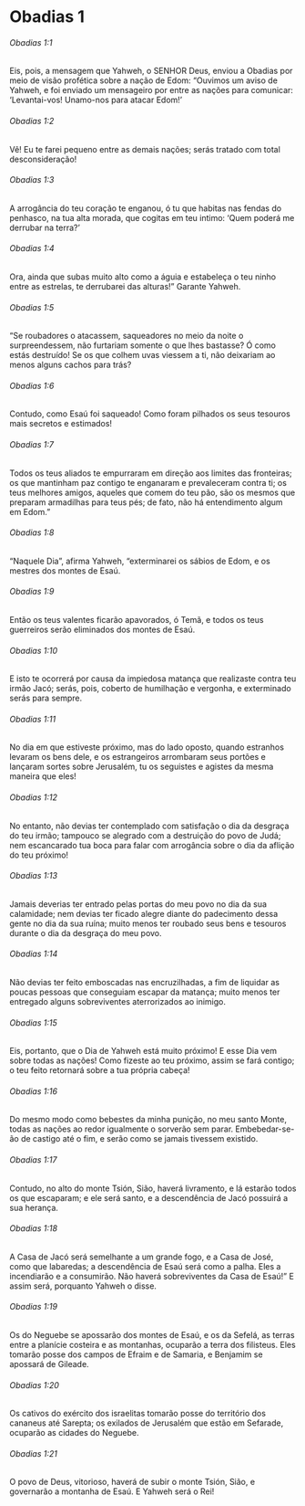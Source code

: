 # Obadias 1

###### Obadias 1:1

Eis, pois, a mensagem que Yahweh, o SENHOR Deus, enviou a Obadias por meio de visão profética sobre a nação de Edom: “Ouvimos um aviso de Yahweh, e foi enviado um mensageiro por entre as nações para comunicar: ‘Levantai-vos! Unamo-nos para atacar Edom!’

###### Obadias 1:2

Vê! Eu te farei pequeno entre as demais nações; serás tratado com total desconsideração!

###### Obadias 1:3

A arrogância do teu coração te enganou, ó tu que habitas nas fendas do penhasco, na tua alta morada, que cogitas em teu intimo: ‘Quem poderá me derrubar na terra?’

###### Obadias 1:4

Ora, ainda que subas muito alto como a águia e estabeleça o teu ninho entre as estrelas, te derrubarei das alturas!” Garante Yahweh.

###### Obadias 1:5

“Se roubadores o atacassem, saqueadores no meio da noite o surpreendessem, não furtariam somente o que lhes bastasse? Ó como estás destruído! Se os que colhem uvas viessem a ti, não deixariam ao menos alguns cachos para trás?

###### Obadias 1:6

Contudo, como Esaú foi saqueado! Como foram pilhados os seus tesouros mais secretos e estimados!

###### Obadias 1:7

Todos os teus aliados te empurraram em direção aos limites das fronteiras; os que mantinham paz contigo te enganaram e prevaleceram contra ti; os teus melhores amigos, aqueles que comem do teu pão, são os mesmos que preparam armadilhas para teus pés; de fato, não há entendimento algum em Edom.”

###### Obadias 1:8

“Naquele Dia”, afirma Yahweh, “exterminarei os sábios de Edom, e os mestres dos montes de Esaú.

###### Obadias 1:9

Então os teus valentes ficarão apavorados, ó Temã, e todos os teus guerreiros serão eliminados dos montes de Esaú.

###### Obadias 1:10

E isto te ocorrerá por causa da impiedosa matança que realizaste contra teu irmão Jacó; serás, pois, coberto de humilhação e vergonha, e exterminado serás para sempre.

###### Obadias 1:11

No dia em que estiveste próximo, mas do lado oposto, quando estranhos levaram os bens dele, e os estrangeiros arrombaram seus portões e lançaram sortes sobre Jerusalém, tu os seguistes e agistes da mesma maneira que eles!

###### Obadias 1:12

No entanto, não devias ter contemplado com satisfação o dia da desgraça do teu irmão; tampouco se alegrado com a destruição do povo de Judá; nem escancarado tua boca para falar com arrogância sobre o dia da aflição do teu próximo!

###### Obadias 1:13

Jamais deverias ter entrado pelas portas do meu povo no dia da sua calamidade; nem devias ter ficado alegre diante do padecimento dessa gente no dia da sua ruína; muito menos ter roubado seus bens e tesouros durante o dia da desgraça do meu povo.

###### Obadias 1:14

Não devias ter feito emboscadas nas encruzilhadas, a fim de liquidar as poucas pessoas que conseguiam escapar da matança; muito menos ter entregado alguns sobreviventes aterrorizados ao inimigo.

###### Obadias 1:15

Eis, portanto, que o Dia de Yahweh está muito próximo! E esse Dia vem sobre todas as nações! Como fizeste ao teu próximo, assim se fará contigo; o teu feito retornará sobre a tua própria cabeça!

###### Obadias 1:16

Do mesmo modo como bebestes da minha punição, no meu santo Monte, todas as nações ao redor igualmente o sorverão sem parar. Embebedar-se-ão de castigo até o fim, e serão como se jamais tivessem existido.

###### Obadias 1:17

Contudo, no alto do monte Tsión, Sião, haverá livramento, e lá estarão todos os que escaparam; e ele será santo, e a descendência de Jacó possuirá a sua herança.

###### Obadias 1:18

A Casa de Jacó será semelhante a um grande fogo, e a Casa de José, como que labaredas; a descendência de Esaú será como a palha. Eles a incendiarão e a consumirão. Não haverá sobreviventes da Casa de Esaú!” E assim será, porquanto Yahweh o disse.

###### Obadias 1:19

Os do Neguebe se apossarão dos montes de Esaú, e os da Sefelá, as terras entre a planície costeira e as montanhas, ocuparão a terra dos filisteus. Eles tomarão posse dos campos de Efraim e de Samaria, e Benjamim se apossará de Gileade.

###### Obadias 1:20

Os cativos do exército dos israelitas tomarão posse do território dos cananeus até Sarepta; os exilados de Jerusalém que estão em Sefarade, ocuparão as cidades do Neguebe.

###### Obadias 1:21

O povo de Deus, vitorioso, haverá de subir o monte Tsión, Sião, e governarão a montanha de Esaú. E Yahweh será o Rei!


